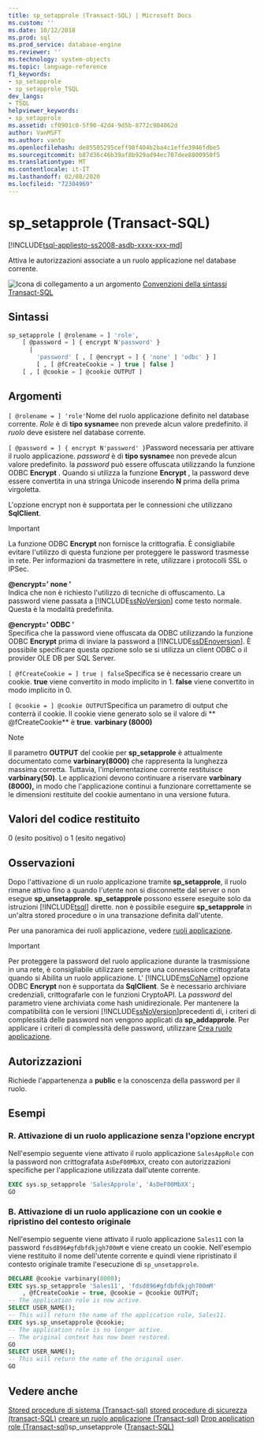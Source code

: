```yaml
---
title: sp_setapprole (Transact-SQL) | Microsoft Docs
ms.custom: ''
ms.date: 10/12/2018
ms.prod: sql
ms.prod_service: database-engine
ms.reviewer: ''
ms.technology: system-objects
ms.topic: language-reference
f1_keywords:
- sp_setapprole
- sp_setapprole_TSQL
dev_langs:
- TSQL
helpviewer_keywords:
- sp_setapprole
ms.assetid: cf0901c0-5f90-42d4-9d5b-8772c904062d
author: VanMSFT
ms.author: vanto
ms.openlocfilehash: de85505295ceff98f404b2ba4c1effe3946fdbe5
ms.sourcegitcommit: b87d36c46b39af8b929ad94ec707dee8800950f5
ms.translationtype: MT
ms.contentlocale: it-IT
ms.lasthandoff: 02/08/2020
ms.locfileid: "72304969"
---
```

# <a name="sp_setapprole-transact-sql"></a>sp_setapprole (Transact-SQL)

[!INCLUDE[tsql-appliesto-ss2008-asdb-xxxx-xxx-md](../../includes/tsql-appliesto-ss2008-asdb-xxxx-xxx-md.md)]

  Attiva le autorizzazioni associate a un ruolo applicazione nel database corrente.  
  
 ![Icona di collegamento a un argomento](../../database-engine/configure-windows/media/topic-link.gif "Icona di collegamento a un argomento") [Convenzioni della sintassi Transact-SQL](../../t-sql/language-elements/transact-sql-syntax-conventions-transact-sql.md)  
  
## <a name="syntax"></a>Sintassi  

```sql
sp_setapprole [ @rolename = ] 'role',  
    [ @password = ] { encrypt N'password' }
      |  
        'password' [ , [ @encrypt = ] { 'none' | 'odbc' } ]  
        [ , [ @fCreateCookie = ] true | false ]  
    [ , [ @cookie = ] @cookie OUTPUT ]  
```

## <a name="arguments"></a>Argomenti

`[ @rolename = ] 'role'`Nome del ruolo applicazione definito nel database corrente. *Role* è di **tipo sysname**e non prevede alcun valore predefinito. il *ruolo* deve esistere nel database corrente.  
  
`[ @password = ] { encrypt N'password' }`Password necessaria per attivare il ruolo applicazione. *password* è di **tipo sysname**e non prevede alcun valore predefinito. la *password* può essere offuscata utilizzando la funzione ODBC **Encrypt** . Quando si utilizza la funzione **Encrypt** , la password deve essere convertita in una stringa Unicode inserendo **N** prima della prima virgoletta.  
  
 L'opzione encrypt non è supportata per le connessioni che utilizzano **SqlClient**.  
  
> [!IMPORTANT]  
> La funzione ODBC **Encrypt** non fornisce la crittografia. È consigliabile evitare l'utilizzo di questa funzione per proteggere le password trasmesse in rete. Per informazioni da trasmettere in rete, utilizzare i protocolli SSL o IPSec.
  
 **@encrypt=' none '**  
 Indica che non è richiesto l'utilizzo di tecniche di offuscamento. La password viene passata a [!INCLUDE[ssNoVersion](../../includes/ssnoversion-md.md)] come testo normale. Questa è la modalità predefinita.  
  
 **@encrypt=' ODBC '**  
 Specifica che la password viene offuscata da ODBC utilizzando la funzione ODBC **Encrypt** prima di inviare la password a [!INCLUDE[ssDEnoversion](../../includes/ssdenoversion-md.md)]. È possibile specificare questa opzione solo se si utilizza un client ODBC o il provider OLE DB per SQL Server.  
  
`[ @fCreateCookie = ] true | false`Specifica se è necessario creare un cookie. **true** viene convertito in modo implicito in 1. **false** viene convertito in modo implicito in 0.  
  
`[ @cookie = ] @cookie OUTPUT`Specifica un parametro di output che conterrà il cookie. Il cookie viene generato solo se il valore di ** \@fCreateCookie** è **true**. **varbinary (8000)**  
  
> [!NOTE]  
> Il parametro **OUTPUT** del cookie per **sp_setapprole** è attualmente documentato come **varbinary(8000)** che rappresenta la lunghezza massima corretta. Tuttavia, l'implementazione corrente restituisce **varbinary(50)**. Le applicazioni devono continuare a riservare **varbinary (8000),** in modo che l'applicazione continui a funzionare correttamente se le dimensioni restituite del cookie aumentano in una versione futura.
  
## <a name="return-code-values"></a>Valori del codice restituito

 0 (esito positivo) o 1 (esito negativo)  
  
## <a name="remarks"></a>Osservazioni

 Dopo l'attivazione di un ruolo applicazione tramite **sp_setapprole**, il ruolo rimane attivo fino a quando l'utente non si disconnette dal server o non esegue **sp_unsetapprole**. **sp_setapprole** possono essere eseguite solo da istruzioni [!INCLUDE[tsql](../../includes/tsql-md.md)] dirette. non è possibile eseguire **sp_setapprole** in un'altra stored procedure o in una transazione definita dall'utente.  
  
 Per una panoramica dei ruoli applicazione, vedere [ruoli applicazione](../../relational-databases/security/authentication-access/application-roles.md).  
  
> [!IMPORTANT]  
> Per proteggere la password del ruolo applicazione durante la trasmissione in una rete, è consigliabile utilizzare sempre una connessione crittografata quando si Abilita un ruolo applicazione.
> L' [!INCLUDE[msCoName](../../includes/msconame-md.md)] opzione ODBC **Encrypt** non è supportata da **SqlClient**. Se è necessario archiviare credenziali, crittografarle con le funzioni CryptoAPI. La *password* del parametro viene archiviata come hash unidirezionale. Per mantenere la compatibilità con le versioni [!INCLUDE[ssNoVersion](../../includes/ssnoversion-md.md)]precedenti di, i criteri di complessità delle password non vengono applicati da **sp_addapprole**. Per applicare i criteri di complessità delle password, utilizzare [Crea ruolo applicazione](../../t-sql/statements/create-application-role-transact-sql.md).  
  
## <a name="permissions"></a>Autorizzazioni

Richiede l'appartenenza a **public** e la conoscenza della password per il ruolo.  
  
## <a name="examples"></a>Esempi  
  
### <a name="a-activating-an-application-role-without-the-encrypt-option"></a>R. Attivazione di un ruolo applicazione senza l'opzione encrypt

 Nell'esempio seguente viene attivato il ruolo applicazione `SalesAppRole` con la password non crittografata `AsDeF00MbXX`, creato con autorizzazioni specifiche per l'applicazione utilizzata dall'utente corrente.

```sql
EXEC sys.sp_setapprole 'SalesApprole', 'AsDeF00MbXX';  
GO
```

### <a name="b-activating-an-application-role-with-a-cookie-and-then-reverting-to-the-original-context"></a>B. Attivazione di un ruolo applicazione con un cookie e ripristino del contesto originale

 Nell'esempio seguente viene attivato il ruolo applicazione `Sales11` con la password `fdsd896#gfdbfdkjgh700mM` e viene creato un cookie. Nell'esempio viene restituito il nome dell'utente corrente e quindi viene ripristinato il contesto originale tramite l'esecuzione di `sp_unsetapprole`.  

```sql
DECLARE @cookie varbinary(8000);  
EXEC sys.sp_setapprole 'Sales11', 'fdsd896#gfdbfdkjgh700mM'  
    , @fCreateCookie = true, @cookie = @cookie OUTPUT;  
-- The application role is now active.  
SELECT USER_NAME();  
-- This will return the name of the application role, Sales11.  
EXEC sys.sp_unsetapprole @cookie;  
-- The application role is no longer active.  
-- The original context has now been restored.  
GO  
SELECT USER_NAME();  
-- This will return the name of the original user.
GO
```

## <a name="see-also"></a>Vedere anche

 [Stored procedure di sistema &#40;Transact-sql&#41;](../../relational-databases/system-stored-procedures/system-stored-procedures-transact-sql.md) [stored procedure di sicurezza &#40;transact-SQL&#41;](../../relational-databases/system-stored-procedures/security-stored-procedures-transact-sql.md) [creare un ruolo applicazione &#40;Transact-sql&#41;](../../t-sql/statements/create-application-role-transact-sql.md) [Drop application role &#40;Transact-sql](../../t-sql/statements/drop-application-role-transact-sql.md)&#41;sp_unsetapprole &#40;[Transact-SQL&#41;](../../relational-databases/system-stored-procedures/sp-unsetapprole-transact-sql.md)
